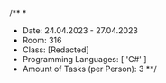 /**
*
*	Date: 24.04.2023 - 27.04.2023
*	Room: 316
*	Class: [Redacted]
*	Programming Languages: [ 'C#' ]
*	Amount of Tasks (per Person): 3
**/